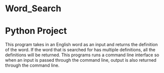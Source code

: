 # Word_Search

# Python Project
This program takes in an English word as an input and returns the definition of the word. If the word that is searched for has multiple definitions, all the definitions will be returned. This programs runs a command line interface so when an input is passed through the command line, output is also returned through the command line.
